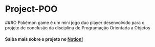 # Project-POO
###O Pokémon game é um mini jogo duo player desenvolvido para o projeto de conclusão da disciplina de Programação Orientada a Objetos
#### Saiba mais sobre o projeto no <a href = "https://polydactyl-homburg-58c.notion.site/Estrutura-844f7ce9c91043918198adf00898365e"> Notion!
